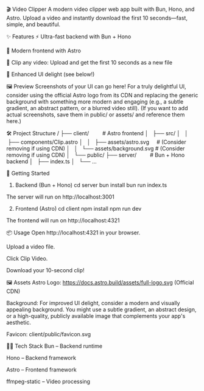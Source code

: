 🎬 Video Clipper
A modern video clipper web app built with Bun, Hono, and Astro.
Upload a video and instantly download the first 10 seconds—fast, simple, and beautiful.

✨ Features
⚡ Ultra-fast backend with Bun + Hono

🌌 Modern frontend with Astro

🎥 Clip any video: Upload and get the first 10 seconds as a new file

🎨 Enhanced UI delight (see below!)

🖼️ Preview
Screenshots of your UI can go here!
For a truly delightful UI, consider using the official Astro logo from its CDN and replacing the generic background with something more modern and engaging (e.g., a subtle gradient, an abstract pattern, or a blurred video still).
(If you want to add actual screenshots, save them in public/ or assets/ and reference them here.)

🛠️ Project Structure
/
├── client/         # Astro frontend
│   ├── src/
│   │   ├── components/Clip.astro
│   │   ├── assets/astro.svg     # (Consider removing if using CDN)
│   │   └── assets/background.svg # (Consider removing if using CDN)
│   └── public/
├── server/         # Bun + Hono backend
│   ├── index.ts
│   └── ...

🚀 Getting Started
1. Backend (Bun + Hono)
cd server
bun install
bun run index.ts

The server will run on http://localhost:3001

2. Frontend (Astro)
cd client
npm install
npm run dev

The frontend will run on http://localhost:4321

📦 Usage
Open http://localhost:4321 in your browser.

Upload a video file.

Click Clip Video.

Download your 10-second clip!

🖼️ Assets
Astro Logo: https://docs.astro.build/assets/full-logo.svg (Official CDN)

Background: For improved UI delight, consider a modern and visually appealing background. You might use a subtle gradient, an abstract design, or a high-quality, publicly available image that complements your app's aesthetic.

Favicon: client/public/favicon.svg

🧑‍💻 Tech Stack
Bun – Backend runtime

Hono – Backend framework

Astro – Frontend framework

ffmpeg-static – Video processing
